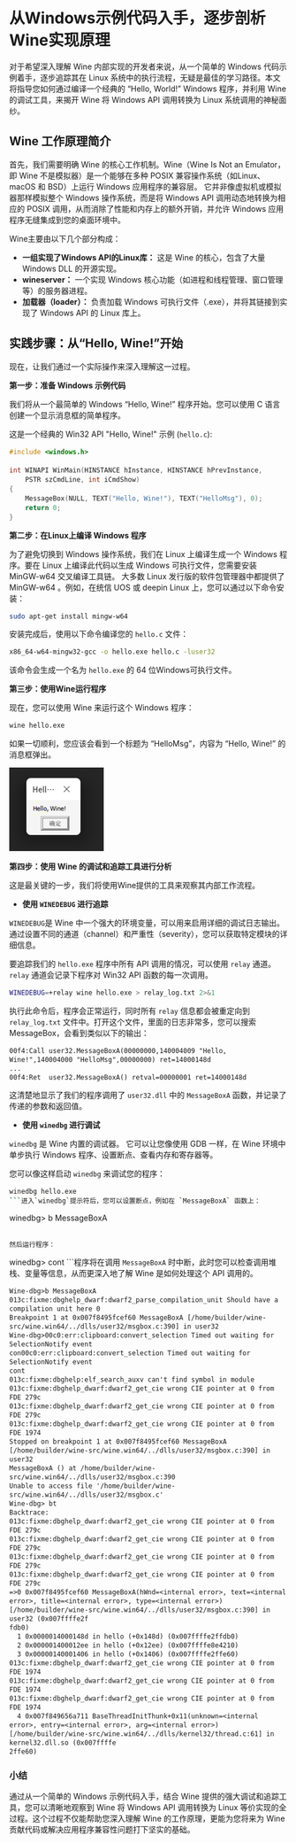 # 从Windows示例代码入手，逐步剖析Wine实现原理

对于希望深入理解 Wine 内部实现的开发者来说，从一个简单的 Windows 代码示例着手，逐步追踪其在 Linux 系统中的执行流程，无疑是最佳的学习路径。本文将指导您如何通过编译一个经典的 “Hello, World!” Windows 程序，并利用 Wine 的调试工具，来揭开 Wine 将 Windows API 调用转换为 Linux 系统调用的神秘面纱。

## Wine 工作原理简介

首先，我们需要明确 Wine 的核心工作机制。Wine（Wine Is Not an Emulator，即 Wine 不是模拟器）是一个能够在多种 POSIX 兼容操作系统（如Linux、macOS 和 BSD）上运行 Windows 应用程序的兼容层。 它并非像虚拟机或模拟器那样模拟整个 Windows 操作系统，而是将 Windows API 调用动态地转换为相应的 POSIX 调用，从而消除了性能和内存上的额外开销，并允许 Windows 应用程序无缝集成到您的桌面环境中。

Wine主要由以下几个部分构成：

*   **一组实现了Windows API的Linux库：** 这是 Wine 的核心，包含了大量 Windows DLL 的开源实现。
*   **wineserver：** 一个实现 Windows 核心功能（如进程和线程管理、窗口管理等）的服务器进程。
*   **加载器（loader）：** 负责加载 Windows 可执行文件（.exe），并将其链接到实现了 Windows API 的 Linux 库上。

## 实践步骤：从“Hello, Wine!”开始

现在，让我们通过一个实际操作来深入理解这一过程。

**第一步：准备 Windows 示例代码**

我们将从一个最简单的 Windows “Hello, Wine!” 程序开始。您可以使用 C 语言创建一个显示消息框的简单程序。

这是一个经典的 Win32 API "Hello, Wine!" 示例 (`hello.c`):

```c
#include <windows.h>

int WINAPI WinMain(HINSTANCE hInstance, HINSTANCE hPrevInstance,
    PSTR szCmdLine, int iCmdShow)
{
    MessageBox(NULL, TEXT("Hello, Wine!"), TEXT("HelloMsg"), 0);
    return 0;
}
```

**第二步：在Linux上编译 Windows 程序**

为了避免切换到 Windows 操作系统，我们在 Linux 上编译生成一个 Windows 程序。要在 Linux 上编译此代码以生成 Windows 可执行文件，您需要安装 MinGW-w64 交叉编译工具链。 大多数 Linux 发行版的软件包管理器中都提供了 MinGW-w64 。例如，在统信 UOS 或 deepin Linux 上，您可以通过以下命令安装：

```bash
sudo apt-get install mingw-w64
```

安装完成后，使用以下命令编译您的 `hello.c` 文件：

```bash
x86_64-w64-mingw32-gcc -o hello.exe hello.c -luser32
```
该命令会生成一个名为 `hello.exe` 的 64 位Windows可执行文件。

**第三步：使用Wine运行程序**

现在，您可以使用 Wine 来运行这个 Windows 程序：

```bash
wine hello.exe
```
如果一切顺利，您应该会看到一个标题为 “HelloMsg”，内容为 “Hello, Wine!” 的消息框弹出。

![](https://raw.githubusercontent.com/mogoweb/mywritings/master/book_wechat/2025/202507/images/hello_wine_01.png)

**第四步：使用 Wine 的调试和追踪工具进行分析**

这是最关键的一步，我们将使用Wine提供的工具来观察其内部工作流程。

*   **使用 `WINEDEBUG` 进行追踪**

`WINEDEBUG`是 Wine 中一个强大的环境变量，可以用来启用详细的调试日志输出。 通过设置不同的通道（channel）和严重性（severity），您可以获取特定模块的详细信息。

要追踪我们的 `hello.exe` 程序中所有 API 调用的情况，可以使用 `relay` 通道。`relay` 通道会记录下程序对 Win32 API 函数的每一次调用。

```bash
WINEDEBUG=+relay wine hello.exe > relay_log.txt 2>&1
```

执行此命令后，程序会正常运行，同时所有 `relay` 信息都会被重定向到 `relay_log.txt` 文件中。打开这个文件，里面的日志非常多，您可以搜索 MessageBox，会看到类似以下的输出：

```
00f4:Call user32.MessageBoxA(00000000,140004009 "Hello, Wine!",140004000 "HelloMsg",00000000) ret=14000148d
...
00f4:Ret  user32.MessageBoxA() retval=00000001 ret=14000148d
```

这清楚地显示了我们的程序调用了 `user32.dll` 中的 `MessageBoxA` 函数，并记录了传递的参数和返回值。

*   **使用 `winedbg` 进行调试**

`winedbg` 是 Wine 内置的调试器。 它可以让您像使用 GDB 一样，在 Wine 环境中单步执行 Windows 程序、设置断点、查看内存和寄存器等。

您可以像这样启动 `winedbg` 来调试您的程序：

```bash
winedbg hello.exe
```进入`winedbg`提示符后，您可以设置断点，例如在 `MessageBoxA` 函数上：

```
winedbg> b MessageBoxA
```

然后运行程序：

```
winedbg> cont
```程序将在调用 `MessageBoxA` 时中断，此时您可以检查调用堆栈、变量等信息，从而更深入地了解 Wine 是如何处理这个 API 调用的。

```
Wine-dbg>b MessageBoxA
013c:fixme:dbghelp_dwarf:dwarf2_parse_compilation_unit Should have a compilation unit here 0
Breakpoint 1 at 0x007f8495fcef60 MessageBoxA [/home/builder/wine-src/wine.win64/../dlls/user32/msgbox.c:390] in user32
Wine-dbg>00c0:err:clipboard:convert_selection Timed out waiting for SelectionNotify event
con00c0:err:clipboard:convert_selection Timed out waiting for SelectionNotify event
cont
013c:fixme:dbghelp:elf_search_auxv can't find symbol in module
013c:fixme:dbghelp_dwarf:dwarf2_get_cie wrong CIE pointer at 0 from FDE 279c
013c:fixme:dbghelp_dwarf:dwarf2_get_cie wrong CIE pointer at 0 from FDE 279c
013c:fixme:dbghelp_dwarf:dwarf2_get_cie wrong CIE pointer at 0 from FDE 1974
Stopped on breakpoint 1 at 0x007f8495fcef60 MessageBoxA [/home/builder/wine-src/wine.win64/../dlls/user32/msgbox.c:390] in user32
MessageBoxA () at /home/builder/wine-src/wine.win64/../dlls/user32/msgbox.c:390
Unable to access file '/home/builder/wine-src/wine.win64/../dlls/user32/msgbox.c'
Wine-dbg> bt
Backtrace:
013c:fixme:dbghelp_dwarf:dwarf2_get_cie wrong CIE pointer at 0 from FDE 279c
013c:fixme:dbghelp_dwarf:dwarf2_get_cie wrong CIE pointer at 0 from FDE 279c
013c:fixme:dbghelp_dwarf:dwarf2_get_cie wrong CIE pointer at 0 from FDE 279c
013c:fixme:dbghelp_dwarf:dwarf2_get_cie wrong CIE pointer at 0 from FDE 279c
=>0 0x007f8495fcef60 MessageBoxA(hWnd=<internal error>, text=<internal error>, title=<internal error>, type=<internal error>) [/home/builder/wine-src/wine.win64/../dlls/user32/msgbox.c:390] in user32 (0x007ffffe2f
fdb0)
  1 0x0000014000148d in hello (+0x148d) (0x007ffffe2ffdb0)
  2 0x000001400012ee in hello (+0x12ee) (0x007ffffe8e4210)
  3 0x00000140001406 in hello (+0x1406) (0x007ffffe2ffe60)
013c:fixme:dbghelp_dwarf:dwarf2_get_cie wrong CIE pointer at 0 from FDE 1974
013c:fixme:dbghelp_dwarf:dwarf2_get_cie wrong CIE pointer at 0 from FDE 1974
013c:fixme:dbghelp_dwarf:dwarf2_get_cie wrong CIE pointer at 0 from FDE 1974
  4 0x007f849656a711 BaseThreadInitThunk+0x11(unknown=<internal error>, entry=<internal error>, arg=<internal error>) [/home/builder/wine-src/wine.win64/../dlls/kernel32/thread.c:61] in kernel32.dll.so (0x007ffffe
2ffe60)

```

### 小结

通过从一个简单的 Windows 示例代码入手，结合 Wine 提供的强大调试和追踪工具，您可以清晰地观察到 Wine 将 Windows API 调用转换为 Linux 等价实现的全过程。这个过程不仅能帮助您深入理解 Wine 的工作原理，更能为您将来为 Wine 贡献代码或解决应用程序兼容性问题打下坚实的基础。